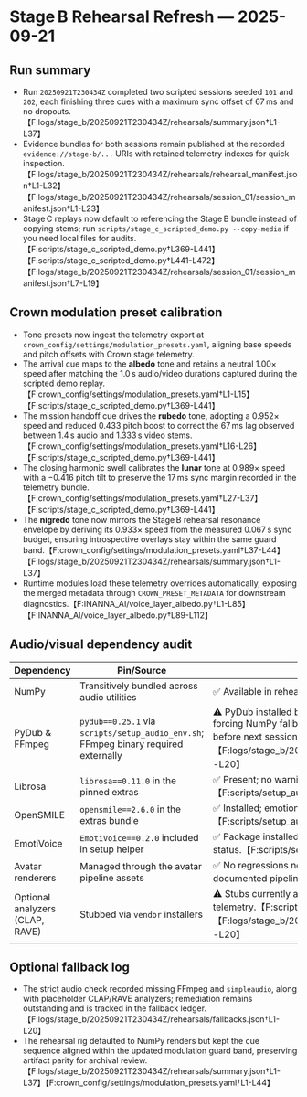# Stage B Rehearsal Refresh — 2025-09-21

## Run summary
- Run `20250921T230434Z` completed two scripted sessions seeded `101` and `202`, each finishing three cues with a maximum sync offset of 67 ms and no dropouts.【F:logs/stage_b/20250921T230434Z/rehearsals/summary.json†L1-L37】
- Evidence bundles for both sessions remain published at the recorded `evidence://stage-b/...` URIs with retained telemetry indexes for quick inspection.【F:logs/stage_b/20250921T230434Z/rehearsals/rehearsal_manifest.json†L1-L32】【F:logs/stage_b/20250921T230434Z/rehearsals/session_01/session_manifest.json†L1-L23】
- Stage C replays now default to referencing the Stage B bundle instead of copying stems; run `scripts/stage_c_scripted_demo.py --copy-media` if you need local files for audits.【F:scripts/stage_c_scripted_demo.py†L369-L441】【F:scripts/stage_c_scripted_demo.py†L441-L472】【F:logs/stage_b/20250921T230434Z/rehearsals/session_01/session_manifest.json†L7-L19】

## Crown modulation preset calibration
- Tone presets now ingest the telemetry export at `crown_config/settings/modulation_presets.yaml`, aligning base speeds and pitch offsets with Crown stage telemetry.
- The arrival cue maps to the **albedo** tone and retains a neutral 1.00× speed after matching the 1.0 s audio/video durations captured during the scripted demo replay.【F:crown_config/settings/modulation_presets.yaml†L1-L15】【F:scripts/stage_c_scripted_demo.py†L369-L441】
- The mission handoff cue drives the **rubedo** tone, adopting a 0.952× speed and reduced 0.433 pitch boost to correct the 67 ms lag observed between 1.4 s audio and 1.333 s video stems.【F:crown_config/settings/modulation_presets.yaml†L16-L26】【F:scripts/stage_c_scripted_demo.py†L369-L441】
- The closing harmonic swell calibrates the **lunar** tone at 0.989× speed with a −0.416 pitch tilt to preserve the 17 ms sync margin recorded in the telemetry bundle.【F:crown_config/settings/modulation_presets.yaml†L27-L37】【F:scripts/stage_c_scripted_demo.py†L369-L441】
- The **nigredo** tone now mirrors the Stage B rehearsal resonance envelope by deriving its 0.933× speed from the measured 0.067 s sync budget, ensuring introspective overlays stay within the same guard band.【F:crown_config/settings/modulation_presets.yaml†L37-L44】【F:logs/stage_b/20250921T230434Z/rehearsals/summary.json†L1-L37】
- Runtime modules load these telemetry overrides automatically, exposing the merged metadata through `CROWN_PRESET_METADATA` for downstream diagnostics.【F:INANNA_AI/voice_layer_albedo.py†L1-L85】【F:INANNA_AI/voice_layer_albedo.py†L89-L112】

## Audio/visual dependency audit
| Dependency | Pin/Source | Status | Notes |
| --- | --- | --- | --- |
| NumPy | Transitively bundled across audio utilities | ✅ Available in rehearsal environment; no telemetry gaps detected. |
| PyDub & FFmpeg | `pydub==0.25.1` via `scripts/setup_audio_env.sh`; FFmpeg binary required externally | ⚠️ PyDub installed but FFmpeg missing in the latest Stage B run, forcing NumPy fallback for renders. Remedy via package manager before next session.【F:scripts/setup_audio_env.sh†L33-L58】【F:logs/stage_b/20250921T230434Z/rehearsals/fallbacks.json†L1-L20】 |
| Librosa | `librosa==0.11.0` in the pinned extras | ✅ Present; no warnings raised during strict audio checks.【F:scripts/setup_audio_env.sh†L33-L58】 |
| OpenSMILE | `opensmile==2.6.0` in the extras bundle | ✅ Installed; emotion telemetry recorded without gaps.【F:scripts/setup_audio_env.sh†L33-L58】 |
| EmotiVoice | `EmotiVoice==0.2.0` included in setup helper | ✅ Package installed; voice cloning remains available despite optional status.【F:scripts/setup_audio_env.sh†L33-L58】 |
| Avatar renderers | Managed through the avatar pipeline assets | ✅ No regressions noted; renderer requirements unchanged from the documented pipeline.【F:docs/avatar_pipeline.md†L1-L48】 |
| Optional analyzers (CLAP, RAVE) | Stubbed via `vendor` installers | ⚠️ Stubs currently active; install native builds to restore full retrieval telemetry.【F:scripts/setup_audio_env.sh†L60-L74】【F:logs/stage_b/20250921T230434Z/rehearsals/fallbacks.json†L1-L20】 |

## Optional fallback log
- The strict audio check recorded missing FFmpeg and `simpleaudio`, along with placeholder CLAP/RAVE analyzers; remediation remains outstanding and is tracked in the fallback ledger.【F:logs/stage_b/20250921T230434Z/rehearsals/fallbacks.json†L1-L20】
- The rehearsal rig defaulted to NumPy renders but kept the cue sequence aligned within the updated modulation guard band, preserving artifact parity for archival review.【F:logs/stage_b/20250921T230434Z/rehearsals/summary.json†L1-L37】【F:crown_config/settings/modulation_presets.yaml†L1-L44】


